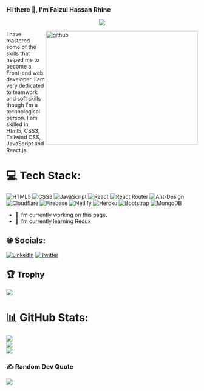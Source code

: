 ### Hi there 👋, I'm Faizul Hassan Rhine
<p align="center">
  <a href="https://github.com/DenverCoder1/readme-typing-svg"><img src="https://readme-typing-svg.herokuapp.com/?lines=Web%20Developer%20at%20The%20KOW%20Company;&font=Fira%20Code&center=true&width=840&height=45&weight=700&pause=1000&color=6aa84f&vCenter=true&size=25"></a>
</p>
<img src='https://camo.githubusercontent.com/c1dcb74cc1c1835b1d716f5051499a2814c683c806b15f04b0eba492863703e9/68747470733a2f2f63646e2e6472696262626c652e636f6d2f75736572732f3733303730332f73637265656e73686f74732f363538313234332f6176656e746f2e676966' alt='github' width='400' height='300' align='right'>
I have mastered some of the skills that helped me to become a Front-end web developer. I am very dedicated to teamwork and soft skills though I'm a technological person. I am skilled in Html5, CSS3, Tailwind CSS, JavaScript and React.js

# 💻 Tech Stack:
 ![HTML5](https://img.shields.io/badge/html5-%23E34F26.svg?style=flat&logo=html5&logoColor=white) ![CSS3](https://img.shields.io/badge/css3-%231572B6.svg?style=flat&logo=css3&logoColor=white) ![JavaScript](https://img.shields.io/badge/javascript-%23323330.svg?style=flat&logo=javascript&logoColor=%23F7DF1E) ![React](https://img.shields.io/badge/react-%2320232a.svg?style=flat&logo=react&logoColor=%2361DAFB) ![React Router](https://img.shields.io/badge/React_Router-CA4245?style=flat&logo=react-router&logoColor=white) ![Ant-Design](https://img.shields.io/badge/-AntDesign-%230170FE?style=flat&logo=ant-design&logoColor=white)  ![Cloudflare](https://img.shields.io/badge/Cloudflare-F38020?style=flat&logo=Cloudflare&logoColor=white) ![Firebase](https://img.shields.io/badge/firebase-%23039BE5.svg?style=flat&logo=firebase) ![Netlify](https://img.shields.io/badge/netlify-%23000000.svg?style=flat&logo=netlify&logoColor=#00C7B7) ![Heroku](https://img.shields.io/badge/heroku-%23430098.svg?style=flat&logo=heroku&logoColor=white)  ![Bootstrap](https://img.shields.io/badge/bootstrap-%23563D7C.svg?style=flat&logo=bootstrap&logoColor=white) ![MongoDB](https://img.shields.io/badge/MongoDB-%234ea94b.svg?style=flat&logo=mongodb&logoColor=white)


- 🔭 I’m currently working on this page. 
- 🌱 I’m currently learning Redux 

## 🌐 Socials:
[![LinkedIn](https://img.shields.io/badge/LinkedIn-%230077B5.svg?logo=linkedin&logoColor=white)](https://linkedin.com/in/faizul-hassan) [![Twitter](https://img.shields.io/badge/Twitter-%231DA1F2.svg?logo=Twitter&logoColor=white)](https://twitter.com/@FaizulH90208137) 

## 🏆 Trophy

<p align="left">
  <img alig src="https://github-profile-trophy.vercel.app/?username=FaizulHassan-Rhine&theme=onestar&row=1&margin-w=15&rank=SSS,SS,S,AAA,AA,A,B,C" />
</p>

 # 📊 GitHub Stats:
 

![](https://github-readme-stats.vercel.app/api?username=FaizulHassan-Rhine&theme=vue&hide_border=false&include_all_commits=true&count_private=false)<br/>
![](https://github-readme-streak-stats.herokuapp.com/?user=FaizulHassan-Rhine&theme=vue&hide_border=false)<br/>
![](https://github-readme-stats.vercel.app/api/top-langs/?username=FaizulHassan-Rhine&theme=vue&hide_border=false&include_all_commits=true&count_private=false&layout=compact)

### ✍️ Random Dev Quote
![](https://quotes-github-readme.vercel.app/api?type=horizontal&theme=light)



